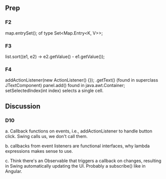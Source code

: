 ## Prep

### F2
map.entrySet(); of type Set<Map.Entry<K, V>>;

### F3
list.sort((e1, e2) -> e2.getValue() - e1.getValue());

### F4
addActionListener(new ActionListener() {});
.getText() (found in superclass JTextComponent)
panel.add() found in java.awt.Container;
setSelectedIndex(int index) selects a single cell.

## Discussion

### D10
a. Callback functions on events, i.e., addActionListener to handle 
button click. Swing calls us, we don't call them.

b. callbacks from event listeners are functional interfaces,
why lambda expressions makes sense to use.

c. Think there's an Observable<JList> that triggers a callback on changes,
resulting in Swing automatically updating the UI. Probably a subscribe()
like in Angular.
